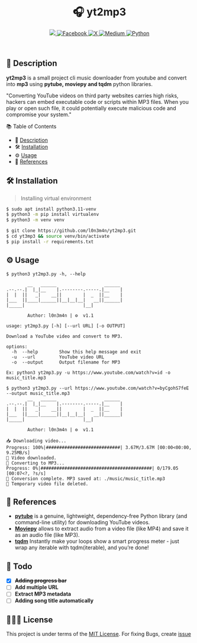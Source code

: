 <h1 align="center">
  🎧 yt2mp3    
</h2>

<p align="center">
 <a href="https://visitorbadge.io/status?path=https%3A%2F%2Fgithub.com%2Fl0n3m4n%2Fyt2mp3">
    <img src="https://api.visitorbadge.io/api/visitors?path=https%3A%2F%2Fgithub.com%2Fl0n3m4n%2Fyt2mp3&label=Visitors&countColor=%2337d67a" />
    </a>
    <a href="https://www.facebook.com/l0n3m4n">
        <img src="https://img.shields.io/badge/Facebook-%231877F2.svg?style=for-the-badge&logo=Facebook&logoColor=white" alt="Facebook">
    </a>
      <a href="https://www.twitter.com/l0n3m4n">
        <img src="https://img.shields.io/badge/Twitter-%23000000.svg?style=for-the-badge&logo=X&logoColor=white" alt="X">
    </a>
    <a href="https://medium.com/@l0n3m4n">
        <img src="https://img.shields.io/badge/Medium-12100E?style=for-the-badge&logo=medium&logoColor=white" alt="Medium">
    </a>
    <a href="https://www.python.org/">
    <img src="https://img.shields.io/badge/python-3670A0?style=for-the-badge&logo=python&logoColor=ffdd54" alt="Python">
    </a>
</p>
<br>

## 📜 Description  
**yt2mp3** is a small project cli music downloader from youtube and convert into **mp3** using **pytube, moviepy and tqdm** python libraries.

"Converting YouTube videos on third party websites carries high risks, hackers can embed executable code or scripts within MP3 files. When you play or open such file, it could potentially execute malicious code and compromise your system."

 
📚 Table of Contents
- 📜 [Description](#-description)
- 🛠️ [Installation](#-installation)
- ⚙️ [Usage](#-usage)
- 💁 [References](#-references)
 

## 🛠️ Installation 
> Installing virtual environment
```bash
$ sudo apt install python3.11-venv
$ python3 -m pip install virtualenv 
$ python3 -m venv venv 
```

```bash
$ git clone https://github.com/l0n3m4n/yt2mp3.git
$ cd yt3mp3 && source venv/bin/activate
$ pip install -r requirements.txt
```
## ⚙️ Usage 
```shell
$ python3 yt2mp3.py -h, --help

        __   ______                  ______ 
.--.--.|  |_|__    |.--------.-----.|__    |
|  |  ||   _|    __||        |  _  ||__    |
|___  ||____|______||__|__|__|   __||______|
|_____|                      |__|           
                                                                         
        Author: l0n3m4n | ⚙️  v1.1 

usage: yt2mp3.py [-h] [--url URL] [-o OUTPUT]

Download a YouTube video and convert to MP3.

options:
  -h  --help        Show this help message and exit
  -u  --url         YouTube video URL
  -o  --output      Output filename for MP3

Ex: python3 yt2mp3.py -u https://www.youtube.com/watch?v=id -o music_title.mp3
```

```shell
$ python3 yt2mp3.py --url https://www.youtube.com/watch?v=byCgohS7feE --output music_title.mp3
        __   ______                  ______ 
.--.--.|  |_|__    |.--------.-----.|__    |
|  |  ||   _|    __||        |  _  ||__    |
|___  ||____|______||__|__|__|   __||______|
|_____|                      |__|           
                                                                         
        Author: l0n3m4n | ⚙️  v1.1 

📥 Downloading video...
Progress: 100%|############################| 3.67M/3.67M [00:00<00:00, 9.25MB/s]
💾 Video downloaded.
🎵 Converting to MP3...
Progress: 0%|##########################################| 0/179.05 [00:07<?, ?s/s]
💽 Conversion complete. MP3 saved at: ./music/music_title.mp3                                                                               
🚮 Temporary video file deleted.
```
## 💁 References
- [**pytube**](https://pypi.org/project/pytube/) is a genuine, lightweight, dependency-free Python library (and command-line utility) for downloading YouTube videos.
- [**Moviepy**](https://pypi.org/project/moviepy/) allows to extract audio from a video file (like MP4) and save it as an audio file (like MP3).
- [**tqdm**](https://pypi.org/project/tqdm/) Instantly make your loops show a smart progress meter - just wrap any iterable with tqdm(iterable), and you’re done!

## 📝 Todo
- [x] **~~Adding progress bar~~**
- [ ] **Add multiple URL**
- [ ] **Extract MP3 metadata**
- [ ] **Adding song title automatically**

## 👨🏾‍⚖️ License
This project is under terms of the [MIT License](LICENSE). For fixing Bugs, create [issue](https://github.com/l0n3m4n/yt2mp3/issues/new)
